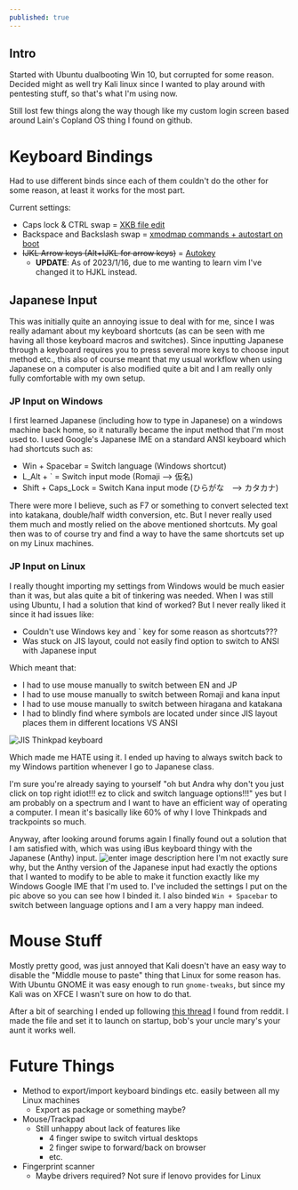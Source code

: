 ```yaml
---
published: true
---
```

## Intro

Started with Ubuntu dualbooting Win 10, but corrupted for some reason.
Decided might as well try Kali linux since I wanted to play around with pentesting stuff, so that's what I'm using now.

Still lost few things along the way though like my custom login screen based around Lain's Copland OS thing I found on github.

# Keyboard Bindings
Had to use different binds since each of them couldn't do the other for some reason, at least it works for the most part.

Current settings: 
- Caps lock & CTRL swap = [XKB file edit](https://gist.github.com/dmgl/f5ec96dfe3af1652792089ebf6683431)
- Backspace and Backslash swap = [xmodmap commands + autostart on boot](https://askubuntu.com/questions/54157/how-do-i-set-xmodmap-on-login)
- ~~IJKL Arrow keys (Alt+IJKL for arrow keys)~~ = [Autokey](https://github.com/autokey/autokey)
	- **UPDATE**: As of 2023/1/16, due to me wanting to learn vim I've changed it to HJKL instead.

## Japanese Input

This was initially quite an annoying issue to deal with for me, since I was really adamant about my keyboard shortcuts (as can be seen with me having all those keyboard macros and switches). Since inputting Japanese through a keyboard requires you to press several more keys to choose input method etc., this also of course meant that my usual workflow when using Japanese on a computer is also modified quite a bit and I am really only fully comfortable with my own setup. 

### JP Input on Windows
I first learned Japanese (including how to type in Japanese) on a windows machine back home, so it naturally became the input method that I'm most used to. I used Google's Japanese IME on a standard ANSI keyboard which had shortcuts such as:
- Win + Spacebar = Switch language (Windows shortcut)
- L_Alt + \` = Switch input mode (Romaji --> 仮名)
- Shift + Caps_Lock = Switch Kana input mode (ひらがな　--> カタカナ)

There were more I believe, such as F7 or something to convert selected text into katakana, double/half width conversion, etc. But I never really used them much and mostly relied on the above mentioned shortcuts. My goal then was to of course try and find a way to have the same shortcuts set up on my Linux machines.

### JP Input on Linux

I really thought importing my settings from Windows would be much easier than it was, but alas quite a bit of tinkering was needed. When I was still using Ubuntu, I had a solution that kind of worked? But I never really liked it since it had issues like:

- Couldn't use Windows key and \` key for some reason as shortcuts???
- Was stuck on JIS layout, could not easily find option to switch to ANSI with Japanese input

Which meant that:
- I had to use mouse manually to switch between EN and JP
- I had to use mouse manually to switch between Romaji and kana input
- I had to use mouse manually to switch between hiragana and katakana
- I had to blindly find where symbols are located under since JIS layout places them in different locations VS ANSI

![JIS Thinkpad keyboard](https://i.stack.imgur.com/t592d.jpg)

Which made me HATE using it. I ended up having to always switch back to my Windows partition whenever I go to Japanese class. 

I'm sure you're already saying to yourself "oh but Andra why don't you just click on top right idiot!!! ez to click and switch language options!!!" yes but I am probably on a spectrum and I want to have an efficient way of operating a computer. I mean it's basically like 60% of why I love Thinkpads and trackpoints so much.

Anyway, after looking around forums again I finally found out a solution that I am satisfied with, which was using iBus keyboard thingy with the Japanese (Anthy) input.
![enter image description here](https://imgur.com/fI5u2ORl.png)
I'm not exactly sure why, but the Anthy version of the Japanese input had exactly the options that I wanted to modify to be able to make it function exactly like my Windows Google IME that I'm used to.
I've included the settings I put on the pic above so you can see how I binded it. I also binded `Win + Spacebar` to switch between language options and I am a very happy man indeed. 

# Mouse Stuff
Mostly pretty good, was just annoyed that Kali doesn't have an easy way to disable the "Middle mouse to paste" thing that Linux for some reason has. With Ubuntu GNOME it was easy enough to run `gnome-tweaks`, but since my Kali was on XFCE I wasn't sure on how to do that.

After a bit of searching I ended up following [this thread](https://unix.stackexchange.com/questions/24330/how-can-i-turn-off-middle-mouse-button-paste-functionality-in-all-programs) I found from reddit. I made the file and set it to launch on startup, bob's your uncle mary's your aunt it works well.
# Future Things

- Method to export/import keyboard bindings etc. easily between all my Linux machines
	- Export as package or something maybe?
- Mouse/Trackpad
	- Still unhappy about lack of features like
		- 4 finger swipe to switch virtual desktops
		- 2 finger swipe to forward/back on browser
		- etc.
- Fingerprint scanner
	- Maybe drivers required? Not sure if lenovo provides for Linux
<!--stackedit_data:
eyJoaXN0b3J5IjpbLTE0Nzc1NDkxMzUsMjIwNDQ5MTI0LDEyNT
A1NzYxNywxNjczODE4MDcwLC0xNTg3Njg0NjEzXX0=
-->